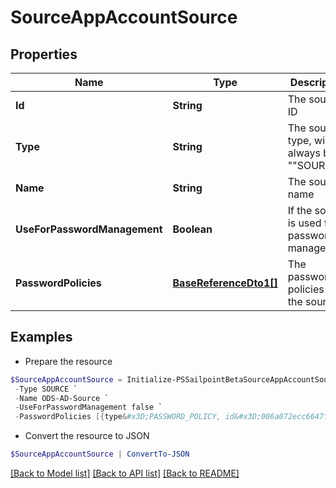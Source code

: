 # SourceAppAccountSource
## Properties

Name | Type | Description | Notes
------------ | ------------- | ------------- | -------------
**Id** | **String** | The source ID | [optional] 
**Type** | **String** | The source type, will always be &quot;&quot;SOURCE&quot;&quot; | [optional] 
**Name** | **String** | The source name | [optional] 
**UseForPasswordManagement** | **Boolean** | If the source is used for password management | [optional] [default to $false]
**PasswordPolicies** | [**BaseReferenceDto1[]**](BaseReferenceDto1.md) | The password policies for the source | [optional] 

## Examples

- Prepare the resource
```powershell
$SourceAppAccountSource = Initialize-PSSailpointBetaSourceAppAccountSource  -Id 2c9180827ca885d7017ca8ce28a000eb `
 -Type SOURCE `
 -Name ODS-AD-Source `
 -UseForPasswordManagement false `
 -PasswordPolicies [{type&#x3D;PASSWORD_POLICY, id&#x3D;006a072ecc6647f68bba9f4a4ad34649, name&#x3D;Password Policy 1}]
```

- Convert the resource to JSON
```powershell
$SourceAppAccountSource | ConvertTo-JSON
```

[[Back to Model list]](../README.md#documentation-for-models) [[Back to API list]](../README.md#documentation-for-api-endpoints) [[Back to README]](../README.md)

